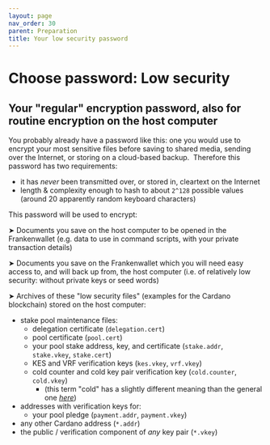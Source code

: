 ```yaml
---
layout: page
nav_order: 30
parent: Preparation
title: Your low security password
---
```

# Choose password: Low security

## Your "regular" encryption password, also for routine encryption on the host computer

You probably already have a password like this: one you would use to encrypt your most sensitive files before saving to shared media, sending over the Internet, or storing on a cloud-based backup.  Therefore this password has two requirements:

- it has *never* been transmitted over, or stored in, cleartext on the Internet
- length & complexity enough to hash to about `2^128` possible values (around 20 apparently random keyboard characters)

This password will be used to encrypt:

➤ Documents you save on the host computer to be opened in the Frankenwallet (e.g. data to use in command scripts, with your private transaction details)

➤ Documents you save on the Frankenwallet which you will need easy access to, and will back up from, the host computer (i.e. of relatively low security: without private keys or seed words)

➤ Archives of these "low security files" (examples for the Cardano blockchain) stored on the host computer:

- stake pool maintenance files:
  - delegation certificate (`delegation.cert`)
  - pool certificate (`pool.cert`)
  - your pool stake address, key, and certificate (`stake.addr`, `stake.vkey`, `stake.cert`)
  - KES and VRF verification keys (`kes.vkey`, `vrf.vkey`)
  - cold counter and cold key pair verification key (`cold.counter`, `cold.vkey`)
    - (this term "cold" has a slightly different meaning than the general one [*here*](/frankenwallet/prepare))
- addresses with verification keys for:
  - your pool pledge (`payment.addr`, `payment.vkey`)
- any other Cardano address (`*.addr`)
- the public / verification component of *any* key pair (`*.vkey`)
